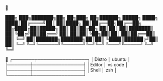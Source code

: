 🌱 

███╗   ███╗███████╗██╗     ██╗███╗   ██╗██████╗  █████╗ 
████╗ ████║██╔════╝██║     ██║████╗  ██║██╔══██╗██╔══██╗
██╔████╔██║█████╗  ██║     ██║██╔██╗ ██║██║  ██║███████║
██║╚██╔╝██║██╔══╝  ██║     ██║██║╚██╗██║██║  ██║██╔══██║
██║ ╚═╝ ██║███████╗███████╗██║██║ ╚████║██████╔╝██║  ██║
╚═╝     ╚═╝╚══════╝╚══════╝╚═╝╚═╝  ╚═══╝╚═════╝ ╚═╝  ╚═╝
 
 🌱
┌───────┬────────────────┐
│Distro │ ubuntu         │
├───────┼────────────────┤
│Editor │ vs code        │
├───────┼────────────────┤
│Shell  │ zsh            │
└───────┴────────────────┘

<!---
mel0013/mel0013 is a ✨ special ✨ repository because its `README.md` (this file) appears on your GitHub profile.
You can click the Preview link to take a look at your changes.
--->
